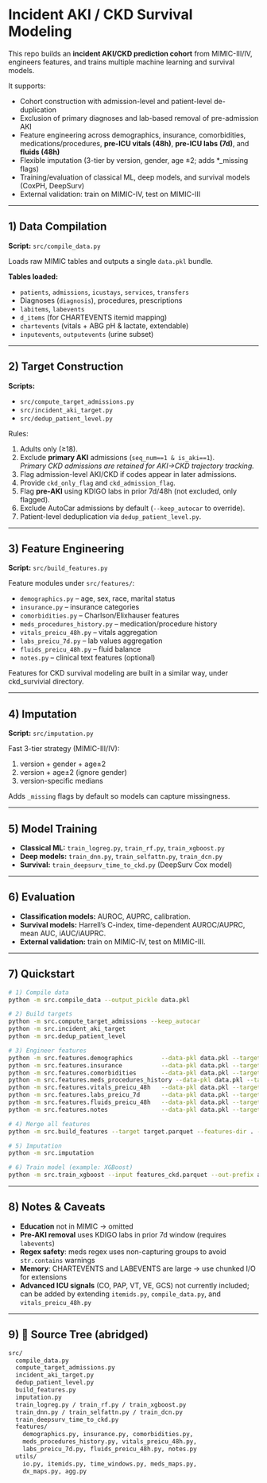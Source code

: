 # Incident AKI / CKD Survival Modeling

This repo builds an **incident AKI/CKD prediction cohort** from MIMIC-III/IV, engineers features, and trains multiple machine learning and survival models.  

It supports:  

* Cohort construction with admission-level and patient-level de-duplication  
* Exclusion of primary diagnoses and lab-based removal of pre-admission AKI  
* Feature engineering across demographics, insurance, comorbidities, medications/procedures, **pre-ICU vitals (48h)**, **pre-ICU labs (7d)**, and **fluids (48h)**  
* Flexible imputation (3-tier by version, gender, age ±2; adds *_missing flags)  
* Training/evaluation of classical ML, deep models, and survival models (CoxPH, DeepSurv)  
* External validation: train on MIMIC-IV, test on MIMIC-III  

---

## 1) Data Compilation

**Script:** `src/compile_data.py`  

Loads raw MIMIC tables and outputs a single `data.pkl` bundle.  

**Tables loaded:**
- `patients`, `admissions`, `icustays`, `services`, `transfers`  
- Diagnoses (`diagnosis`), procedures, prescriptions  
- `labitems`, `labevents`  
- `d_items` (for CHARTEVENTS itemid mapping)  
- `chartevents` (vitals + ABG pH & lactate, extendable)  
- `inputevents`, `outputevents` (urine subset)  

---

## 2) Target Construction

**Scripts:**  
- `src/compute_target_admissions.py`  
- `src/incident_aki_target.py`  
- `src/dedup_patient_level.py`  

Rules:  
1. Adults only (≥18).  
2. Exclude **primary AKI** admissions (`seq_num==1 & is_aki==1`).  
   *Primary CKD admissions are retained for AKI→CKD trajectory tracking.*  
3. Flag admission-level AKI/CKD if codes appear in later admissions.  
4. Provide `ckd_only_flag` and `ckd_admission_flag`.  
5. Flag **pre-AKI** using KDIGO labs in prior 7d/48h (not excluded, only flagged).  
6. Exclude AutoCar admissions by default (`--keep_autocar` to override).  
7. Patient-level deduplication via `dedup_patient_level.py`.  

---

## 3) Feature Engineering

**Script:** `src/build_features.py`  

Feature modules under `src/features/`:  

- `demographics.py` – age, sex, race, marital status  
- `insurance.py` – insurance categories  
- `comorbidities.py` – Charlson/Elixhauser features  
- `meds_procedures_history.py` – medication/procedure history  
- `vitals_preicu_48h.py` – vitals aggregation  
- `labs_preicu_7d.py` – lab values aggregation  
- `fluids_preicu_48h.py` – fluid balance  
- `notes.py` – clinical text features (optional)  

Features for CKD survival modeling are built in a similar way, under
ckd_survivial directory.

---

## 4) Imputation

**Script:** `src/imputation.py`  

Fast 3-tier strategy (MIMIC-III/IV):  
1. version + gender + age±2  
2. version + age±2 (ignore gender)  
3. version-specific medians  

Adds `_missing` flags by default so models can capture missingness.  

---

## 5) Model Training

- **Classical ML:** `train_logreg.py`, `train_rf.py`, `train_xgboost.py`  
- **Deep models:** `train_dnn.py`, `train_selfattn.py`, `train_dcn.py`  
- **Survival:** `train_deepsurv_time_to_ckd.py` (DeepSurv Cox model)  

---

## 6) Evaluation

- **Classification models:** AUROC, AUPRC, calibration.  
- **Survival models:** Harrell’s C-index, time-dependent AUROC/AUPRC, mean AUC, iAUC/iAUPRC.  
- **External validation:** train on MIMIC-IV, test on MIMIC-III.  

---

## 7) Quickstart

```bash
# 1) Compile data
python -m src.compile_data --output_pickle data.pkl

# 2) Build targets
python -m src.compute_target_admissions --keep_autocar
python -m src.incident_aki_target
python -m src.dedup_patient_level

# 3) Engineer features
python -m src.features.demographics        --data-pkl data.pkl --target target.parquet --outdir .
python -m src.features.insurance           --data-pkl data.pkl --target target.parquet --outdir .
python -m src.features.comorbidities       --data-pkl data.pkl --target target.parquet --outdir .
python -m src.features.meds_procedures_history --data-pkl data.pkl --target target.parquet --outdir .
python -m src.features.vitals_preicu_48h   --data-pkl data.pkl --target target.parquet --outdir .
python -m src.features.labs_preicu_7d      --data-pkl data.pkl --target target.parquet --outdir .
python -m src.features.fluids_preicu_48h   --data-pkl data.pkl --target target.parquet --outdir .
python -m src.features.notes               --data-pkl data.pkl --target target.parquet --outdir .

# 4) Merge all features
python -m src.build_features --target target.parquet --features-dir . --outdir ./features

# 5) Imputation
python -m src.imputation

# 6) Train model (example: XGBoost)
python -m src.train_xgboost --input features_ckd.parquet --out-prefix artifacts/xgb_ckd/xgb_ckd
```
---

## 8) Notes & Caveats

* **Education** not in MIMIC → omitted  
* **Pre-AKI removal** uses KDIGO labs in prior 7d window (requires `labevents`)  
* **Regex safety**: meds regex uses non-capturing groups to avoid `str.contains` warnings  
* **Memory**: CHARTEVENTS and LABEVENTS are large → use chunked I/O for extensions  
* **Advanced ICU signals** (CO, PAP, VT, VE, GCS) not currently included; can be added by extending `itemids.py`, `compile_data.py`, and `vitals_preicu_48h.py`  

---

## 9) 📂 Source Tree (abridged)
```bash
src/
  compile_data.py
  compute_target_admissions.py
  incident_aki_target.py
  dedup_patient_level.py
  build_features.py
  imputation.py
  train_logreg.py / train_rf.py / train_xgboost.py
  train_dnn.py / train_selfattn.py / train_dcn.py
  train_deepsurv_time_to_ckd.py
  features/
    demographics.py, insurance.py, comorbidities.py,
    meds_procedures_history.py, vitals_preicu_48h.py,
    labs_preicu_7d.py, fluids_preicu_48h.py, notes.py
  utils/
    io.py, itemids.py, time_windows.py, meds_maps.py,
    dx_maps.py, agg.py
```
